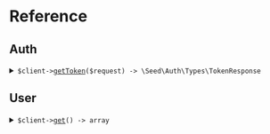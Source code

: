# Reference
## Auth
<details><summary><code>$client-><a href="/Seed/Auth/AuthClient.php">getToken</a>($request) -> \Seed\Auth\Types\TokenResponse</code></summary>
<dl>
<dd>

#### 🔌 Usage

<dl>
<dd>

<dl>
<dd>

```php
$client->auth->getToken(
    $request,
);
```
</dd>
</dl>
</dd>
</dl>

#### ⚙️ Parameters

<dl>
<dd>

<dl>
<dd>

**$request:** `\Seed\Auth\Requests\GetTokenRequest` 
    
</dd>
</dl>
</dd>
</dl>


</dd>
</dl>
</details>

## User
<details><summary><code>$client-><a href="/Seed/User/UserClient.php">get</a>() -> array</code></summary>
<dl>
<dd>

#### 🔌 Usage

<dl>
<dd>

<dl>
<dd>

```php
$client->user->get();
```
</dd>
</dl>
</dd>
</dl>


</dd>
</dl>
</details>
